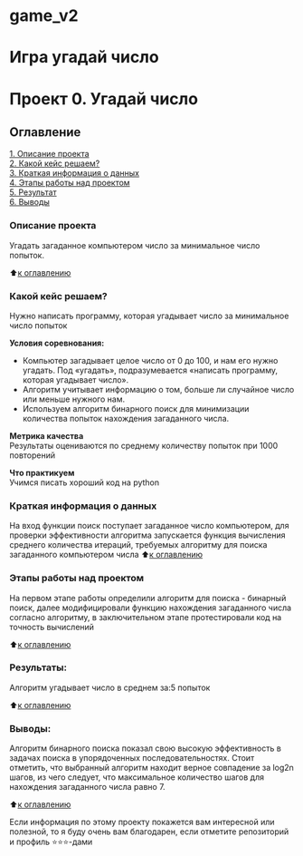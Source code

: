 # game_v2
Игра угадай число
=======
# Проект 0. Угадай число

## Оглавление  
[1. Описание проекта](.README.md#Описание-проекта)  
[2. Какой кейс решаем?](.README.md#Какой-кейс-решаем)  
[3. Краткая информация о данных](.README.md#Краткая-информация-о-данных)  
[4. Этапы работы над проектом](.README.md#Этапы-работы-над-проектом)  
[5. Результат](.README.md#Результат)    
[6. Выводы](.README.md#Выводы) 

### Описание проекта    
Угадать загаданное компьютером число за минимальное число попыток.

:arrow_up:[к оглавлению](_)


### Какой кейс решаем?    
Нужно написать программу, которая угадывает число за минимальное число попыток

**Условия соревнования:**  
- Компьютер загадывает целое число от 0 до 100, и нам его нужно угадать. Под «угадать», подразумевается «написать программу, которая угадывает число».
- Алгоритм учитывает информацию о том, больше ли случайное число или меньше нужного нам.
- Используем алгоритм бинарного поиск для минимизации количества попыток нахождения загаданного числа.

**Метрика качества**     
Результаты оцениваются по среднему количеству попыток при 1000 повторений

**Что практикуем**     
Учимся писать хороший код на python


### Краткая информация о данных
На вход функции поиск поступает загаданное число компьютером, для проверки эффективности алгоритма запускается функция вычисления среднего количества итераций, требуемых алгоритму для поиска загаданного компьютером числа 
:arrow_up:[к оглавлению](.README.md#Оглавление)


### Этапы работы над проектом  
На первом этапе работы определили алгоритм для поиска - бинарный поиск, далее модифицировали функцию нахождения загаданного числа согласно алгоритму, в заключительном этапе протестировали код на точность вычислений 

:arrow_up:[к оглавлению](.README.md#Оглавление)


### Результаты:  
Алгоритм угадывает число в среднем за:5 попыток

:arrow_up:[к оглавлению](.README.md#Оглавление)


### Выводы:  
Алгоритм бинарного поиска показал свою высокую эффективность в задачах поиска в упорядоченных последовательностях. Стоит отметить, что выбранный алгоритм находит верное совпадение за log2n шагов, из чего следует, что максимальное количество шагов для нахождения загаданного числа равно 7.

:arrow_up:[к оглавлению](.README.md#Оглавление)


Если информация по этому проекту покажется вам интересной или полезной, то я буду очень вам благодарен, если отметите репозиторий и профиль ⭐️⭐️⭐️-дами